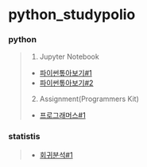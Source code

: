 # python_studypolio
### python
> 1. Jupyter Notebook
> - [파이썬톺아보기#1](py_grammer_1.html)
> - [파이썬톺아보기#2](py_grammer_2.html)
> 2. Assignment(Programmers Kit)
> - [프로그래머스#1](assignment_1.html)

### statistis
> - [회귀분석#1](Regression_1.html)
